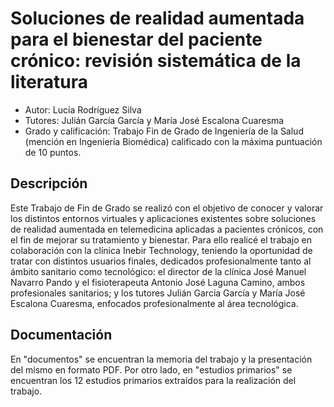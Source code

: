 # **Soluciones de realidad aumentada para el bienestar del paciente crónico: revisión sistemática de la literatura**

- Autor: Lucía Rodríguez Silva
- Tutores: Julián García García y María José Escalona Cuaresma
- Grado y calificación: Trabajo Fin de Grado de Ingeniería de la Salud (mención en Ingeniería Biomédica) calificado con la máxima puntuación de 10 puntos.

## **Descripción**
Este Trabajo de Fin de Grado se realizó con el objetivo de conocer y valorar los distintos entornos virtuales y aplicaciones existentes sobre soluciones de realidad aumentada en telemedicina aplicadas a pacientes crónicos, con el fin de mejorar su tratamiento y bienestar. Para ello realicé el trabajo en colaboración con la clínica Inebir Technology, teniendo la oportunidad de tratar con distintos usuarios finales, dedicados profesionalmente tanto al ámbito sanitario como tecnológico: el director de la clínica José Manuel Navarro Pando y el fisioterapeuta Antonio José Laguna Camino, ambos profesionales sanitarios; y los tutores Julián García García y María José Escalona Cuaresma, enfocados profesionalmente al área tecnológica. 

## **Documentación**
En "documentos" se encuentran la memoria del trabajo y la presentación del mismo en formato PDF. Por otro lado, en "estudios primarios" se encuentran los 12 estudios primarios extraídos para la realización del trabajo. 
